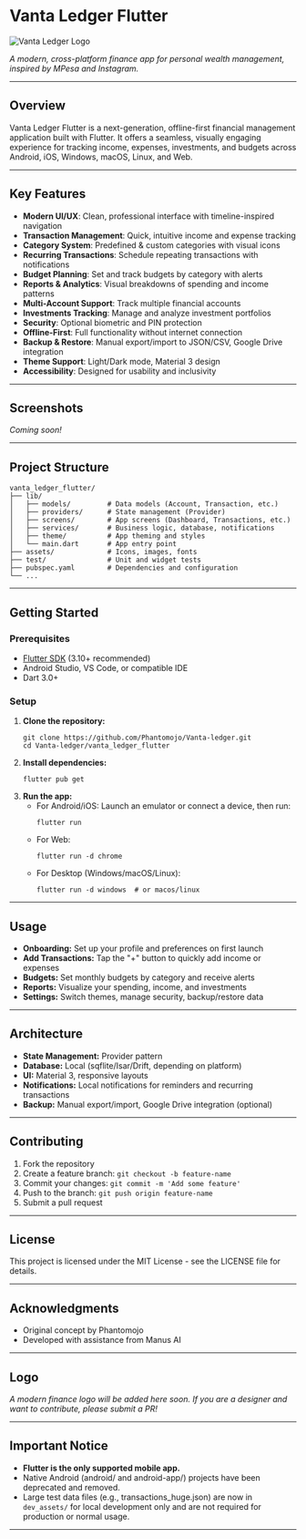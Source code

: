 # Vanta Ledger Flutter

![Vanta Ledger Logo](assets/images/app_logo_placeholder.png)

*A modern, cross-platform finance app for personal wealth management, inspired by MPesa and Instagram.*

---

## Overview

Vanta Ledger Flutter is a next-generation, offline-first financial management application built with Flutter. It offers a seamless, visually engaging experience for tracking income, expenses, investments, and budgets across Android, iOS, Windows, macOS, Linux, and Web.

---

## Key Features

- **Modern UI/UX**: Clean, professional interface with timeline-inspired navigation
- **Transaction Management**: Quick, intuitive income and expense tracking
- **Category System**: Predefined & custom categories with visual icons
- **Recurring Transactions**: Schedule repeating transactions with notifications
- **Budget Planning**: Set and track budgets by category with alerts
- **Reports & Analytics**: Visual breakdowns of spending and income patterns
- **Multi-Account Support**: Track multiple financial accounts
- **Investments Tracking**: Manage and analyze investment portfolios
- **Security**: Optional biometric and PIN protection
- **Offline-First**: Full functionality without internet connection
- **Backup & Restore**: Manual export/import to JSON/CSV, Google Drive integration
- **Theme Support**: Light/Dark mode, Material 3 design
- **Accessibility**: Designed for usability and inclusivity

---

## Screenshots

*Coming soon!*

---

## Project Structure

```
vanta_ledger_flutter/
├── lib/
│   ├── models/         # Data models (Account, Transaction, etc.)
│   ├── providers/      # State management (Provider)
│   ├── screens/        # App screens (Dashboard, Transactions, etc.)
│   ├── services/       # Business logic, database, notifications
│   ├── theme/          # App theming and styles
│   └── main.dart       # App entry point
├── assets/             # Icons, images, fonts
├── test/               # Unit and widget tests
├── pubspec.yaml        # Dependencies and configuration
└── ...
```

---

## Getting Started

### Prerequisites
- [Flutter SDK](https://flutter.dev/docs/get-started/install) (3.10+ recommended)
- Android Studio, VS Code, or compatible IDE
- Dart 3.0+

### Setup
1. **Clone the repository:**
   ```
   git clone https://github.com/Phantomojo/Vanta-ledger.git
   cd Vanta-ledger/vanta_ledger_flutter
   ```
2. **Install dependencies:**
   ```
   flutter pub get
   ```
3. **Run the app:**
   - For Android/iOS: Launch an emulator or connect a device, then run:
     ```
     flutter run
     ```
   - For Web:
     ```
     flutter run -d chrome
     ```
   - For Desktop (Windows/macOS/Linux):
     ```
     flutter run -d windows  # or macos/linux
     ```

---

## Usage
- **Onboarding:** Set up your profile and preferences on first launch
- **Add Transactions:** Tap the "+" button to quickly add income or expenses
- **Budgets:** Set monthly budgets by category and receive alerts
- **Reports:** Visualize your spending, income, and investments
- **Settings:** Switch themes, manage security, backup/restore data

---

## Architecture
- **State Management:** Provider pattern
- **Database:** Local (sqflite/Isar/Drift, depending on platform)
- **UI:** Material 3, responsive layouts
- **Notifications:** Local notifications for reminders and recurring transactions
- **Backup:** Manual export/import, Google Drive integration (optional)

---

## Contributing
1. Fork the repository
2. Create a feature branch: `git checkout -b feature-name`
3. Commit your changes: `git commit -m 'Add some feature'`
4. Push to the branch: `git push origin feature-name`
5. Submit a pull request

---

## License

This project is licensed under the MIT License - see the LICENSE file for details.

---

## Acknowledgments
- Original concept by Phantomojo
- Developed with assistance from Manus AI

---

## Logo
*A modern finance logo will be added here soon. If you are a designer and want to contribute, please submit a PR!* 

---

## Important Notice

- **Flutter is the only supported mobile app.**
- Native Android (android/ and android-app/) projects have been deprecated and removed.
- Large test data files (e.g., transactions_huge.json) are now in `dev_assets/` for local development only and are not required for production or normal usage.

--- 